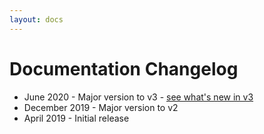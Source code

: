 ```yaml
---
layout: docs
---
```


# Documentation Changelog

* June 2020 - Major version to v3 - [see what's new in v3](v3)
* December 2019 - Major version to v2
* April 2019 - Initial release
